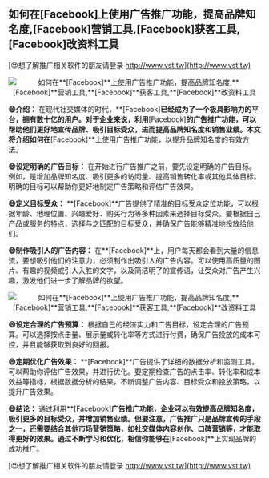 ## **如何在**[Facebook]**上使用广告推广功能，提高品牌知名度,**[Facebook]**营销工具,**[Facebook]**获客工具,**[Facebook]**改资料工具**

[😍想了解推广相关软件的朋友请登录 http://www.vst.tw](http://www.vst.tw)

 <center><img src="https://vst.tw/MP4/tuiguang/png/5.png" alt="如何在**[Facebook]**上使用广告推广功能，提高品牌知名度,**[Facebook]**营销工具,**[Facebook]**获客工具,**[Facebook]**改资料工具"></center>

**😄介绍：**
在现代社交媒体的时代，**[Facebook]**已经成为了一个极具影响力的平台，拥有数十亿的用户。对于企业来说，利用**[Facebook]**的广告推广功能，可以帮助他们更好地宣传品牌、吸引目标受众，进而提高品牌知名度和销售业绩。本文将介绍如何在**[Facebook]**上使用广告推广功能，以提升品牌知名度的有效方法。

**😄设定明确的广告目标：**
在开始进行广告推广之前，要先设定明确的广告目标。例如，是增加品牌知名度、吸引更多的访问量、提高销售转化率或其他具体目标。明确的目标可以帮助你更好地制定广告策略和评估广告效果。

**😄定义目标受众：**
**[Facebook]**广告提供了精准的目标受众定位功能，可以根据年龄、地理位置、兴趣爱好、购买行为等多种因素来选择目标受众。要根据自己产品或服务的特点，选择与之匹配的目标受众，并确保广告能够精准地投放给他们。

**😄制作吸引人的广告内容：**
在**[Facebook]**上，用户每天都会看到大量的信息流，要想吸引他们的注意力，必须制作出吸引人的广告内容。可以使用高质量的图片、有趣的视频或引人入胜的文字，以及简洁明了的宣传语，让受众对广告产生兴趣，激发他们进一步了解品牌的欲望。

 <center><img src="https://vst.tw/MP4/tuiguang/png/1.png" alt="如何在**[Facebook]**上使用广告推广功能，提高品牌知名度,**[Facebook]**营销工具,**[Facebook]**获客工具,**[Facebook]**改资料工具"></center>

**😄设定合理的广告预算：**
根据自己的经济实力和广告目标，设定合理的广告预算。可以选择按点击量、展示量或转化率等方式进行付费，确保广告投放的成本可控，并且能够获取到良好的回报。

**😄定期优化广告效果：**
**[Facebook]**广告提供了详细的数据分析和监测工具，可以帮助你评估广告效果，并进行优化。要定期检查广告的点击率、转化率和成本效益等指标，根据数据分析的结果，不断调整广告内容、目标受众和投放策略，以提升广告效果。

**😄结论：**
通过利用**[Facebook]**广告推广功能，企业可以有效提高品牌知名度，吸引更多的目标受众，并增加销售业绩。但要注意，广告推广只是品牌宣传的手段之一，还需要结合其他市场营销策略，如社交媒体内容创作、口碑营销等，才能取得更好的效果。通过不断学习和优化，相信你能够在**[Facebook]**上实现品牌的成功推广。

[😍想了解推广相关软件的朋友请登录 http://www.vst.tw](http://www.vst.tw)



